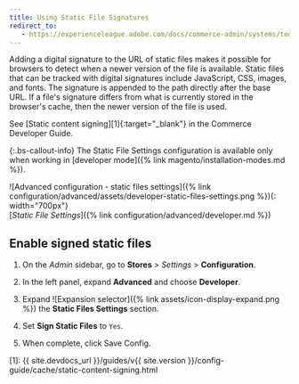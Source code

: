 ```yaml
---
title: Using Static File Signatures
redirect_to:
   - https://experienceleague.adobe.com/docs/commerce-admin/systems/tools/developer-tools.html#static-file-signatures
---
```


Adding a digital signature to the URL of static files makes it possible for browsers to detect when a newer version of the file is available. Static files that can be tracked with digital signatures include JavaScript, CSS, images, and fonts. The signature is appended to the path directly after the base URL. If a file's signature differs from what is currently stored in the browser's cache, then the newer version of the file is used.

See [Static content signing][1]{:target="_blank"} in the Commerce Developer Guide.

{:.bs-callout-info}
The Static File Settings configuration is available only when working in [developer mode]({% link magento/installation-modes.md %}).

![Advanced configuration - static files settings]({% link configuration/advanced/assets/developer-static-files-settings.png %}){: width="700px"} <br/>
[_Static File Settings_]({% link configuration/advanced/developer.md %})

## Enable signed static files

1. On the _Admin_ sidebar, go to **Stores** > _Settings_ > **Configuration**.

1. In the left panel, expand **Advanced** and choose **Developer**.

1. Expand ![Expansion selector]({% link assets/icon-display-expand.png %}) the **Static Files Settings** section.

1. Set **Sign Static Files** to `Yes`.

1. When complete, click <span class="btn">Save Config</span>.

[1]: {{ site.devdocs_url }}/guides/v{{ site.version }}/config-guide/cache/static-content-signing.html
